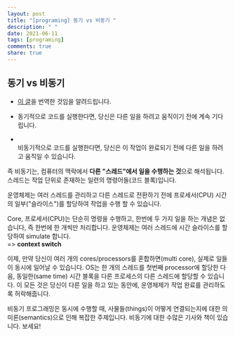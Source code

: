 ```yaml
---
layout: post
title: "[programing] 동기 vs 비동기 "
description: " "
date: 2021-06-11
tags: [programing]
comments: true
share: true
---
```


## 동기 vs 비동기 

* [이 글][stackoverflow]을 번역한 것임을 알려드립니다.

* 동기적으로 코드를 실행한다면, 당신은 다른 일을 하려고 움직이기 전에 계속 기다립니다. 
* <br>비동기적으로 코드를 실행한다면, 당신은 이 작업이 완료되기 전에 다른 일을 하려고 움직일 수 있습니다.

즉 비동기는, 컴퓨터의 맥락에서 **다른 "스레드"에서 일을 수행하는 것**으로 해석됩니다.
스레드는 작업 단위로 존재하는 일련의 명령어들(코드 블록)입니다.

운영체제는 여러 스레드를 관리하고 다른 스레드로 전환하기 전에 프로세서(CPU) 시간의 일부("슬라이스")를 할당하여 작업을 수행 할 수 있습니다. 

Core, 프로세서(CPU)는 단순히 명령을 수행하고, 한번에 두 가지 일을 하는 개념은 없습니다, 즉 한번에 한 개씩만 처리합니다. 운영체제는 여러 스레드에 시간 슬라이스를 할당하여 simulate 합니다. 
<br>=> **context switch**   

이제, 만약 당신이 여러 개의 cores/processors를 혼합하면(multi core), 실제로 일들이 동시에 일어날 수 있습니다. 
OS는 한 개의 스레드를 첫번째 processor에 할당한 다음, 동일한(same time) 시간 블록을 다른 프로세스의 다른 스레드에 할당할 수 있습니다.
이 모든 것은 당신이 다른 일을 하고 있는 동안에, 운영체제가 작업 완료를 관리하도록 허락해줍니다.

비동기 프로그래밍은 동시에 수행할 때, 사물들(things)이 어떻게 연결되는지에 대한 의미론(semantics)으로 인해 복잡한 주제입니다. 
비동기에 대한 수많은 기사와 책이 있습니다. 보세요!

[stackoverflow]: https://stackoverflow.com/questions/748175/asynchronous-vs-synchronous-execution-what-does-it-really-mean?answertab=active#tab-top